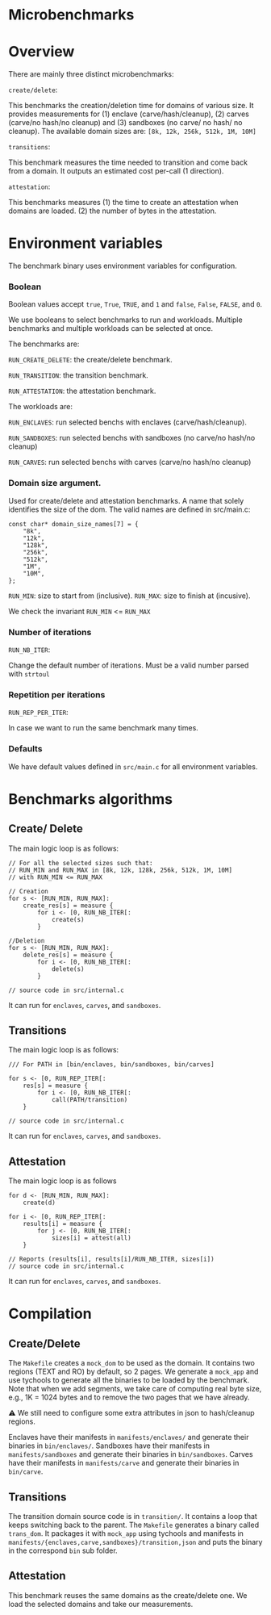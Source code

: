 # Microbenchmarks

# Overview

There are mainly three distinct microbenchmarks:

`create/delete`:

This benchmarks the creation/deletion time for domains of various size.
It provides measurements for (1) enclave (carve/hash/cleanup), (2) carves (carve/no hash/no cleanup)
and (3) sandboxes (no carve/ no hash/ no cleanup).
The available domain sizes are: `[8k, 12k, 256k, 512k, 1M, 10M]`

`transitions`:

This benchmark measures the time needed to transition and come back from a domain.
It outputs an estimated cost per-call (1 direction).

`attestation`:

This benchmarks measures
(1) the time to create an attestation when domains are loaded.
(2) the number of bytes in the attestation.

# Environment variables

The benchmark binary uses environment variables for configuration.

### Boolean

Boolean values accept `true`, `True`, `TRUE`, and `1`
and `false`, `False`, `FALSE`, and `0`.

We use booleans to select benchmarks to run and workloads.
Multiple benchmarks and multiple workloads can be selected at once.

The benchmarks are:

`RUN_CREATE_DELETE`: the create/delete benchmark.

`RUN_TRANSITION`: the transition benchmark.

`RUN_ATTESTATION`: the attestation benchmark.

The workloads are:

`RUN_ENCLAVES`: run selected benchs with enclaves (carve/hash/cleanup).

`RUN_SANDBOXES`: run selected benchs with sandboxes (no carve/no hash/no cleanup)

`RUN_CARVES`: run selected benchs with carves (carve/no hash/no cleanup)


### Domain size argument.

Used for create/delete and attestation benchmarks.
A name that solely identifies the size of the dom.
The valid names are defined in src/main.c:

```
const char* domain_size_names[7] = {
	"8k",
	"12k",
	"128k",
	"256k",
	"512k",
	"1M",
	"10M",
};

```
`RUN_MIN`: size to start from (inclusive).
`RUN_MAX`: size to finish at (incusive).

We check the invariant `RUN_MIN` <= `RUN_MAX`


### Number of iterations

`RUN_NB_ITER`: 

Change the default number of iterations.
Must be a valid number parsed with `strtoul`

### Repetition per iterations

`RUN_REP_PER_ITER`:

In case we want to run the same benchmark many times.

### Defaults 

We have default values defined in `src/main.c` for all environment variables.

# Benchmarks algorithms 

## Create/ Delete

The main logic loop is as follows:

```
// For all the selected sizes such that:
// RUN_MIN and RUN_MAX in [8k, 12k, 128k, 256k, 512k, 1M, 10M]
// with RUN_MIN <= RUN_MAX

// Creation
for s <- [RUN_MIN, RUN_MAX]:
	create_res[s] = measure {
		for i <- [0, RUN_NB_ITER[:
			create(s)
		}

//Deletion
for s <- [RUN_MIN, RUN_MAX]:
	delete_res[s] = measure {
		for i <- [0, RUN_NB_ITER[:
			delete(s)
		}

// source code in src/internal.c
```

It can run for `enclaves`, `carves`, and `sandboxes`.

## Transitions

The main logic loop is as follows:

```
/// For PATH in [bin/enclaves, bin/sandboxes, bin/carves]

for s <- [0, RUN_REP_ITER[:
	res[s] = measure {
		for i <- [0, RUN_NB_ITER[:
			call(PATH/transition)
	}
	
// source code in src/internal.c
```
It can run for `enclaves`, `carves`, and `sandboxes`.

## Attestation

The main logic loop is as follows

```
for d <- [RUN_MIN, RUN_MAX]:
	create(d)

for i <- [0, RUN_REP_ITER[:
	results[i] = measure {
		for j <- [0, RUN_NB_ITER[:
			sizes[i] = attest(all)
	}

// Reports (results[i], results[i]/RUN_NB_ITER, sizes[i])
// source code in src/internal.c
```

It can run for `enclaves`, `carves`, and `sandboxes`.

# Compilation

## Create/Delete

The `Makefile` creates a `mock_dom` to be used as the domain.
It contains two regions (TEXT and RO) by default, so 2 pages.
We generate a `mock_app` and use tychools to generate all the binaries to be loaded by the benchmark.
Note that when we add segments, we take care of computing real byte size, e.g., 1K = 1024 bytes and to remove the two pages that we have already.

:warning: We still need to configure some extra attributes in json to hash/cleanup regions.

Enclaves have their manifests in `manifests/enclaves/` and generate their binaries in `bin/enclaves/`.
Sandboxes have their manifests in `manifests/sandboxes` and generate their binaries in `bin/sandboxes`.
Carves have their manifests in `manifests/carve` and generate their binaries in `bin/carve`.

## Transitions

The transition domain source code is in `transition/`.
It contains a loop that keeps switching back to the parent.
The `Makefile` generates a binary called `trans_dom`.
It packages it with `mock_app` using tychools and manifests in `manifests/{enclaves,carve,sandboxes}/transition,json` and puts the binary in the correspond `bin` sub folder.

## Attestation

This benchmark reuses the same domains as the create/delete one.
We load the selected domains and take our measurements.
